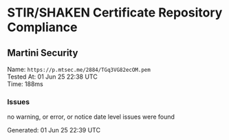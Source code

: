 # STIR/SHAKEN Certificate Repository Compliance

## Martini Security

Name: `https://p.mtsec.me/2884/TGq3VG82ecOM.pem`\
Tested At: 01 Jun 25 22:38 UTC\
Time: 188ms

### Issues

no warning, or error, or notice date level issues were found

Generated: 01 Jun 25 22:39 UTC